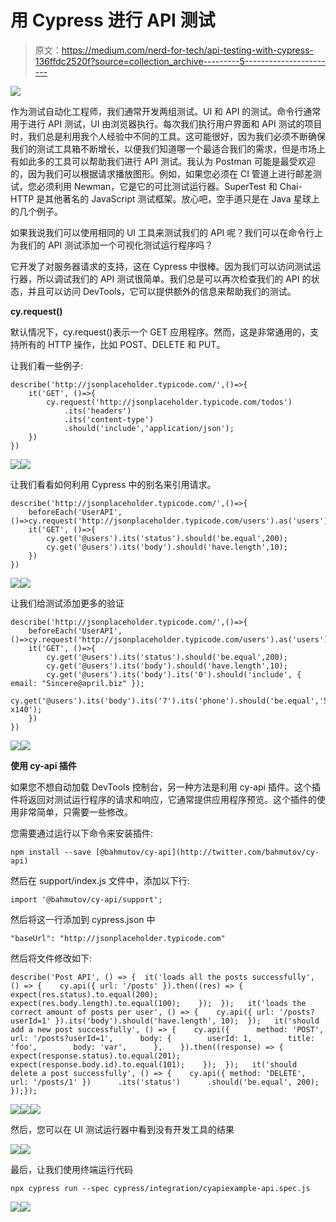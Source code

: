 # 用 Cypress 进行 API 测试

> 原文：<https://medium.com/nerd-for-tech/api-testing-with-cypress-136ffdc2520f?source=collection_archive---------5----------------------->

![](img/8a9c2c757644bc58e90e7f1a400cdfa8.png)

作为测试自动化工程师，我们通常开发两组测试。UI 和 API 的测试。命令行通常用于进行 API 测试，UI 由浏览器执行。每次我们执行用户界面和 API 测试的项目时，我们总是利用我个人经验中不同的工具。这可能很好，因为我们必须不断确保我们的测试工具箱不断增长，以便我们知道哪一个最适合我们的需求，但是市场上有如此多的工具可以帮助我们进行 API 测试。我认为 Postman 可能是最受欢迎的，因为我们可以根据请求播放图形。例如，如果您必须在 CI 管道上进行邮差测试，您必须利用 Newman，它是它的可比测试运行器。SuperTest 和 Chai-HTTP 是其他著名的 JavaScript 测试框架。放心吧，空手道只是在 Java 星球上的几个例子。

如果我说我们可以使用相同的 UI 工具来测试我们的 API 呢？我们可以在命令行上为我们的 API 测试添加一个可视化测试运行程序吗？

它开发了对服务器请求的支持，这在 Cypress 中很棒。因为我们可以访问测试运行器，所以调试我们的 API 测试很简单。我们总是可以再次检查我们的 API 的状态，并且可以访问 DevTools，它可以提供额外的信息来帮助我们的测试。

**cy.request()**

默认情况下，cy.request()表示一个 GET 应用程序。然而，这是非常通用的，支持所有的 HTTP 操作，比如 POST、DELETE 和 PUT。

让我们看一些例子:

```
describe('http://jsonplaceholder.typicode.com/',()=>{
    it('GET', ()=>{
        cy.request('http://jsonplaceholder.typicode.com/todos')
            .its('headers')
            .its('content-type')
            .should('include','application/json');
    })
})
```

![](img/d11b2d2ce92318394eb40185cbbc3c16.png)![](img/945160834df53cd2f09500bbf94f8089.png)

让我们看看如何利用 Cypress 中的别名来引用请求。

```
describe('http://jsonplaceholder.typicode.com/',()=>{
    beforeEach('UserAPI',()=>cy.request('http://jsonplaceholder.typicode.com/users').as('users'))
    it('GET', ()=>{
        cy.get('@users').its('status').should('be.equal',200);
        cy.get('@users').its('body').should('have.length',10);
    })
})
```

![](img/fa4be101f9266c25e25946ee8ec15a61.png)![](img/3ddedf6e4a58670d17a71048fbce86a9.png)

让我们给测试添加更多的验证

```
describe('http://jsonplaceholder.typicode.com/',()=>{
    beforeEach('UserAPI',()=>cy.request('http://jsonplaceholder.typicode.com/users').as('users'))
    it('GET', ()=>{
        cy.get('@users').its('status').should('be.equal',200);
        cy.get('@users').its('body').should('have.length',10);
        cy.get('@users').its('body').its('0').should('include', { email: "Sincere@april.biz" });
        cy.get('@users').its('body').its('7').its('phone').should('be.equal','586.493.6943 x140');
    })
})
```

![](img/8cc39ed45b89f92a70b73aeb6728c261.png)![](img/075ed93921f98c56661fa2aff114fbf1.png)

**使用 cy-api 插件**

如果您不想自动加载 DevTools 控制台，另一种方法是利用 cy-api 插件。这个插件将返回对测试运行程序的请求和响应，它通常提供应用程序预览。这个插件的使用非常简单，只需要一些修改。

您需要通过运行以下命令来安装插件:

```
npm install --save [@bahmutov/cy-api](http://twitter.com/bahmutov/cy-api)
```

然后在 support/index.js 文件中，添加以下行:

```
import '@bahmutov/cy-api/support';
```

然后将这一行添加到 cypress.json 中

```
"baseUrl": "http://jsonplaceholder.typicode.com"
```

然后将文件修改如下:

```
describe('Post API', () => {  it('loads all the posts successfully', () => {    cy.api({ url: '/posts' }).then((res) => {      expect(res.status).to.equal(200);      expect(res.body.length).to.equal(100);    });  });   it('loads the correct amount of posts per user', () => {    cy.api({ url: '/posts?userId=1' }).its('body').should('have.length', 10);  });   it('should add a new post successfully', () => {    cy.api({      method: 'POST',      url: '/posts?userId=1',      body: {        userId: 1,        title: 'foo',        body: 'var',      },    }).then((response) => {      expect(response.status).to.equal(201);      expect(response.body.id).to.equal(101);    });  });   it('should delete a post successfully', () => {    cy.api({ method: 'DELETE', url: '/posts/1' })      .its('status')      .should('be.equal', 200);  });});
```

![](img/27dba4b61c86eea19be431633d9ef0be.png)![](img/e02d48ca27e442abf233fdb9a63ec5fd.png)![](img/91b0c187bb9c523df2f5bf83efa28890.png)

然后，您可以在 UI 测试运行器中看到没有开发工具的结果

![](img/376b7d6f8516f7213ef10a5c29f7b690.png)![](img/525e09da498172957f270a3df4d7257b.png)

最后，让我们使用终端运行代码

```
npx cypress run --spec cypress/integration/cyapiexample-api.spec.js
```

![](img/8c3d3cc51310e87f47ac4c9d63fa3d15.png)![](img/cf06f4d0a5a222179cfae22db21c9e5f.png)